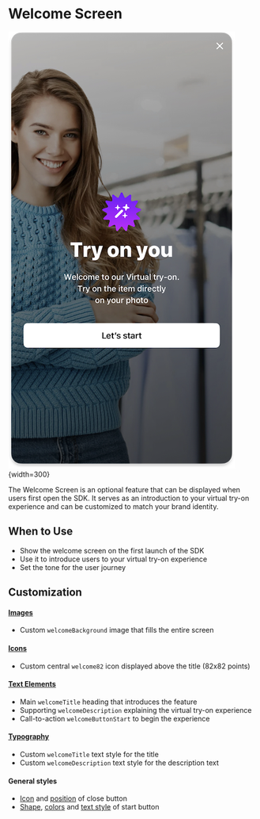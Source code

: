 # Welcome Screen

![Welcome Screen](../../media/pages/welcome-screen.png){width=300}

The Welcome Screen is an optional feature that can be displayed when users first open the SDK. It serves as an introduction to your virtual try-on experience and can be customized to match your brand identity.

## When to Use

- Show the welcome screen on the first launch of the SDK
- Use it to introduce users to your virtual try-on experience
- Set the tone for the user journey

## Customization

#### [Images](../resources/images.md)
- Custom `welcomeBackground` image that fills the entire screen

#### [Icons](../resources/icons.md)
- Custom central `welcome82` icon displayed above the title (82x82 points)

#### [Text Elements](../resources/localization.md)
- Main `welcomeTitle` heading that introduces the feature
- Supporting `welcomeDescription` explaining the virtual try-on experience
- Call-to-action `welcomeButtonStart` to begin the experience

#### [Typography](../resources/typography.md)
- Custom `welcomeTitle` text style for the title
- Custom `welcomeDescription` text style for the description text

#### General styles
- [Icon](../resources/icons.md) and [position](../resources/other.md) of close button
- [Shape](../resources/shapes.md), [colors](../resources/colors.md) and [text style](../resources/typography.md) of start button
